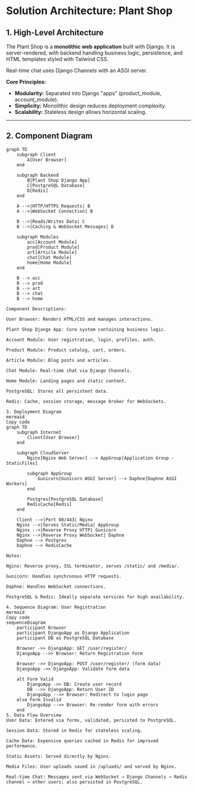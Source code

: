 # Solution Architecture: Plant Shop

## 1. High-Level Architecture

The Plant Shop is a **monolithic web application** built with Django. It is server-rendered, with backend handling business logic, persistence, and HTML templates styled with Tailwind CSS.

Real-time chat uses Django Channels with an ASGI server.

**Core Principles:**
- **Modularity:** Separated into Django "apps" (product_module, account_module).  
- **Simplicity:** Monolithic design reduces deployment complexity.  
- **Scalability:** Stateless design allows horizontal scaling.  

---

## 2. Component Diagram

```mermaid
graph TD
    subgraph Client
        A[User Browser]
    end

    subgraph Backend
        B[Plant Shop Django App]
        C[PostgreSQL Database]
        D[Redis]
    end

    A -->|HTTP/HTTPS Requests| B
    A -->|WebSocket Connection| B

    B -->|Reads/Writes Data| C
    B -->|Caching & WebSocket Messages| D

    subgraph Modules
        acc[Account Module]
        prod[Product Module]
        art[Article Module]
        chat[Chat Module]
        home[Home Module]
    end

    B --> acc
    B --> prod
    B --> art
    B --> chat
    B --> home
    
Component Descriptions:

User Browser: Renders HTML/CSS and manages interactions.

Plant Shop Django App: Core system containing business logic.

Account Module: User registration, login, profiles, auth.

Product Module: Product catalog, cart, orders.

Article Module: Blog posts and articles.

Chat Module: Real-time chat via Django Channels.

Home Module: Landing pages and static content.

PostgreSQL: Stores all persistent data.

Redis: Cache, session storage, message broker for WebSockets.

3. Deployment Diagram
mermaid
Copy code
graph TD
    subgraph Internet
        Client[User Browser]
    end

    subgraph CloudServer
        Nginx[Nginx Web Server] --> AppGroup[Application Group - StaticFiles]

        subgraph AppGroup
            Gunicorn[Gunicorn WSGI Server] --> Daphne[Daphne ASGI Workers]
        end

        Postgres[PostgreSQL Database]
        RedisCache[Redis]
    end

    Client -->|Port 80/443| Nginx
    Nginx -->|Serves Static/Media| AppGroup
    Nginx -->|Reverse Proxy HTTP| Gunicorn
    Nginx -->|Reverse Proxy WebSocket| Daphne
    Daphne --> Postgres
    Daphne --> RedisCache

Notes:

Nginx: Reverse proxy, SSL terminator, serves /static/ and /media/.

Gunicorn: Handles synchronous HTTP requests.

Daphne: Handles WebSocket connections.

PostgreSQL & Redis: Ideally separate services for high availability.

4. Sequence Diagram: User Registration
mermaid
Copy code
sequenceDiagram
    participant Browser
    participant DjangoApp as Django Application
    participant DB as PostgreSQL Database

    Browser ->> DjangoApp: GET /user/register/
    DjangoApp -->> Browser: Return Registration Form

    Browser ->> DjangoApp: POST /user/register/ (form data)
    DjangoApp ->> DjangoApp: Validate form data

    alt Form Valid
        DjangoApp ->> DB: Create user record
        DB -->> DjangoApp: Return User ID
        DjangoApp -->> Browser: Redirect to login page
    else Form Invalid
        DjangoApp -->> Browser: Re-render form with errors
    end
5. Data Flow Overview
User Data: Entered via forms, validated, persisted to PostgreSQL.

Session Data: Stored in Redis for stateless scaling.

Cache Data: Expensive queries cached in Redis for improved performance.

Static Assets: Served directly by Nginx.

Media Files: User uploads saved in /uploads/ and served by Nginx.

Real-time Chat: Messages sent via WebSocket → Django Channels → Redis channel → other users; also persisted in PostgreSQL.


